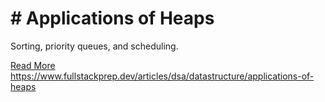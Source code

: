 # # Applications of Heaps

Sorting, priority queues, and scheduling.

[Read More](https://www.fullstackprep.dev/articles/dsa/datastructure/applications-of-heaps) https://www.fullstackprep.dev/articles/dsa/datastructure/applications-of-heaps